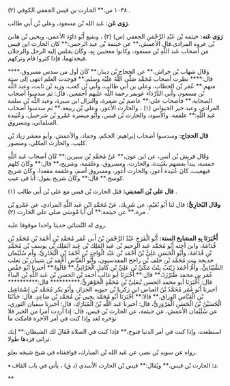 ١٠٣٨ س:** الحارث بن قيس الجعفي الكوفي (٢) .

**رَوَى عَن:** عَبد الله بْن مسعود، وعلي بْن أَبي طالب.

**رَوَى عَنه:** خيثمة بْن عَبْدِ الرَّحْمَنِ الجعفي (س) (٣) ، ونفيع أَبُو دَاوُدَ الأعمى، ويحيى بْن هانئ بْن عروة المرادي.قال الأعمش،** عن خيثمة بْن عبد الرحمن:** كان الحارث ابن قيس من أصحاب عَبد اللَّهِ بْن مسعود، وكانوا معجبين بِهِ، وكَانَ يجلس إليه الرجل والرجلان فيحدثهما، فإذا كثروا قام وتركهم.

وَقَال شهاب بْن خراش،** عن الحجاج بْن دينار:** كَانَ أول من سدس مسروق،**** قال:**** نظرت أصحاب مُحَمَّد صَلَّى اللَّهُ عَلَيْه وسلم،** فوجدت العلم انتهى إلى ستة منهم:** عُمَر بْن الخطاب، وعلي بن أَبي طالب، وأبي بْن كعب، وزيد بْن ثابت، وعبد اللَّه بْن مسعود، وأَبي الدَّرْدَاء عويمر رحمة اللَّه عليهم أجمعين، قال: ثم سدسوا أصحاب الصحابة،** فأصحاب علي:** عاصم بْن ضمرة، والنزال ابن سبرة، وعبد اللَّه بْن سلمة المرادي، وعبد خير الخيواني (١) ، والحارث الأَعور، وعلي بْن ربيعة،** ثم سدسوا أصحاب عَبد اللَّهِ:** علقمة، والأسود، والحارث بْن قيس، وأَبُو ميسرة عَمْرو بْن شرحبيل، وعُبَيدة السلماني، ومسروق.

**قال الحجاج:** وسدسوا أصحاب إبراهيم: الحكم، وحماد، والأعمش، وأبو معشر زياد بْن كليب، والحارث العكلي، ومنصور.

وَقَال قريش بْن أنس، عن ابن عون،** عَنْ مُحَمَّدِ بْنِ سيرين:** كَانَ أصحاب عَبد اللَّهِ خمسة، يبدأ بعضهم بعُبَيدة، والحارث، ومسروق، وعلقمة، وشريح،** قال:** وكَانَ كلهم فيهعيب، كَانَ عُبَيدة أعور، والحارث أعور، ومسروق أصم، وعلقمة مقعدا، وكَانَ شريح كوسج.** قال:** وكَانَ شريح يقول: أنا في عيب.

**قال علي بْن المديني:** قتل الحارث بْن قيس مع علي بْن أَبي طالب (١) .

**وقَال البُخارِيُّ:** قال لنا أَبُو نُعَيْمٍ، عن شَرِيك، عَنْ مُحَمَّدِ ابْنِ عَبد اللَّهِ المرادي، عن عَمْرو بْن مرة،** عن خيثمة:** أن أبا مُوسَى صلى على الحارث (٢) .

روى له النَّسَائي حديثا واحدا موقوفا عليه.

**أَخْبَرَنَا بِهِ المشايخ الستة:** أَبُو الْفَرَجِ عَبْدُ الرَّحْمَنِ بْنُ أَبي عُمَر مُحَمَّدِ بْنِ أَحْمَدَ بْنِ مُحَمَّدِ بْنِ قُدَامَةَ، وابن أخته أَبُو مُحَمَّد عَبد الرحيم بْن عَبد المَلِك بْن عَبد المَلِك بْن يوسف بْن مُحَمَّدِ بْنِ قُدَامَةَ، وأَبُو الْحَسَنِ عَلِيُّ بْنُ أَحْمَد بْن عَبْد الْوَاحِدِ بْن أَحْمَدَ بْنِ الْبُخَارِيِّ، وأم سُلَيْمان خديجة بنت مُحَمَّد بْن خلف بْن راجح المقدسيون، وأَبُو الْعَبَّاسِ أَحْمَد بْن شيبان بْن تغلب الشَّيْبَانِيُّ، وأُمُّ أَحْمَدَ زَيْنَبُ بِنْتُ مَكِّيِّ بْنِ عَلِيِّ بْنِ كَامِلٍ الْحَرَّانِيُّ،** قَالُوا:** أخبرنا أَبُو حَفْصٍ عُمَر بن محمد طَبَرْزَذَ،** قال:** أَخْبَرَنَا أبو غالب أحمد بْن الحسن بْن عَبد اللَّهِ بْن البناء قال: أَخْبَرَنَا أبو محمد الحسن بْنعَلِيِّ بْنِ مُحَمَّدٍ الْجَوْهَرِيُّ،********** قال:********** أخبرنا أَبُو عُمَر مُحَمَّدُ بْنُ العباس ابن زكريا بْن حيويه الخزاز، وأَبُو بكر مُحَمَّد بْن إِسْمَاعِيل بْن الْعَبَّاسِ الوراق،** قالا:** أَخْبَرَنَا أَبُو مُحَمَّد يحيى بْن مُحَمَّد بْن صَاعِدٍ، قال: حَدَّثَنَا الْحُسَيْنُ بْنُ الْحَسَنِ الْمَرْوَزِيُّ، قال: أخبرنا عَبد اللَّهِ بْنُ الْمُبَارَكِ، قال: أخبرنا سفيان الثوري، عن سُلَيْمان الأعمش، عن خيثمة، عن الحارث بْن قيس، قال: إذا أردت أمرا من الخير فلا تؤخره لغد وإذا كنت في أمر الآخرة فامكث ما

استطعت، وإذا كنت في أمر الدنيا فتوخ،** فإذا كنت في الصلاة فَقَالَ لك الشيطان:** إنك ترائي فزدها طولا.

رواه عن سويد بْن نصر، عن عَبد الله بْن المبارك، فوافقناه في شيخ شيخه بعلو.

**• د:** الحارث بْن قيس،** ويُقال:** قيس بْن الحارث الأسدي (د ق) ، يأتي في باب القاف.

**